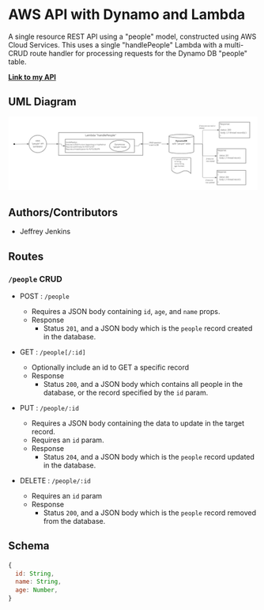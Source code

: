 # AWS API with Dynamo and Lambda

A single resource REST API using a "people" model, constructed using AWS Cloud Services. This uses a single "handlePeople" Lambda with a multi-CRUD route handler for processing requests for the Dynamo DB "people" table.

[**Link to my API**](https://m93jyhzd5c.execute-api.us-west-2.amazonaws.com/Dev)

## UML Diagram

![My UML diagram](./assets/lab-18-uml.jpg)

## Authors/Contributors

- Jeffrey Jenkins

## Routes

### `/people` CRUD

- POST : `/people`
  - Requires a JSON body containing `id`, `age`, and `name` props.
  - Response
    - Status `201`, and a JSON body which is the `people` record created in the database.

- GET : `/people[/:id]`
  - Optionally include an id to GET a specific record
  - Response
    - Status `200`, and a JSON body which contains all people in the database, or the record specified by the `id` param.
- PUT : `/people/:id`
  - Requires a JSON body containing the data to update in the target record.
  - Requires an `id` param.
  - Response
    - Status `204`, and a JSON body which is the `people` record updated in the database.

- DELETE : `/people/:id`
  - Requires an `id` param
  - Response
    - Status `200`, and a JSON body which is the `people` record removed from the database.

## Schema

```js
{
  id: String,
  name: String,
  age: Number,
}
```
